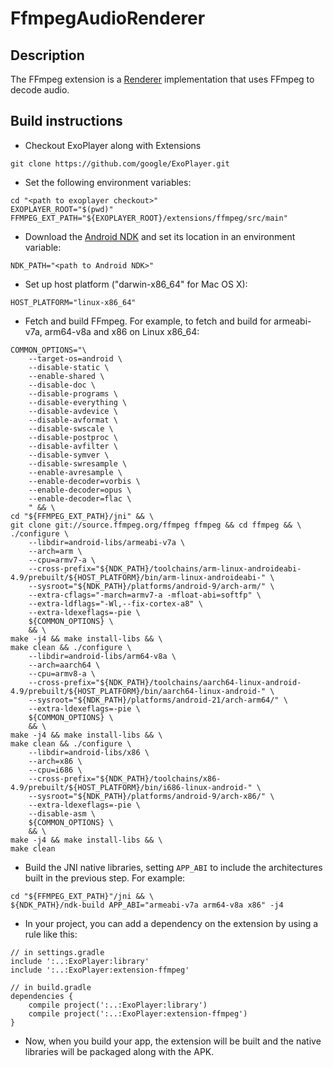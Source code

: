 # FfmpegAudioRenderer #

## Description ##

The FFmpeg extension is a [Renderer][] implementation that uses FFmpeg to decode
audio.

[Renderer]: https://google.github.io/ExoPlayer/doc/reference/com/google/android/exoplayer2/Renderer.html

## Build instructions ##

* Checkout ExoPlayer along with Extensions

```
git clone https://github.com/google/ExoPlayer.git
```

* Set the following environment variables:

```
cd "<path to exoplayer checkout>"
EXOPLAYER_ROOT="$(pwd)"
FFMPEG_EXT_PATH="${EXOPLAYER_ROOT}/extensions/ffmpeg/src/main"
```

* Download the [Android NDK][] and set its location in an environment variable:

[Android NDK]: https://developer.android.com/tools/sdk/ndk/index.html

```
NDK_PATH="<path to Android NDK>"
```

* Set up host platform ("darwin-x86_64" for Mac OS X):

```
HOST_PLATFORM="linux-x86_64"
```

* Fetch and build FFmpeg. For example, to fetch and build for armeabi-v7a,
  arm64-v8a and x86 on Linux x86_64:

```
COMMON_OPTIONS="\
    --target-os=android \
    --disable-static \
    --enable-shared \
    --disable-doc \
    --disable-programs \
    --disable-everything \
    --disable-avdevice \
    --disable-avformat \
    --disable-swscale \
    --disable-postproc \
    --disable-avfilter \
    --disable-symver \
    --disable-swresample \
    --enable-avresample \
    --enable-decoder=vorbis \
    --enable-decoder=opus \
    --enable-decoder=flac \
    " && \
cd "${FFMPEG_EXT_PATH}/jni" && \
git clone git://source.ffmpeg.org/ffmpeg ffmpeg && cd ffmpeg && \
./configure \
    --libdir=android-libs/armeabi-v7a \
    --arch=arm \
    --cpu=armv7-a \
    --cross-prefix="${NDK_PATH}/toolchains/arm-linux-androideabi-4.9/prebuilt/${HOST_PLATFORM}/bin/arm-linux-androideabi-" \
    --sysroot="${NDK_PATH}/platforms/android-9/arch-arm/" \
    --extra-cflags="-march=armv7-a -mfloat-abi=softfp" \
    --extra-ldflags="-Wl,--fix-cortex-a8" \
    --extra-ldexeflags=-pie \
    ${COMMON_OPTIONS} \
    && \
make -j4 && make install-libs && \
make clean && ./configure \
    --libdir=android-libs/arm64-v8a \
    --arch=aarch64 \
    --cpu=armv8-a \
    --cross-prefix="${NDK_PATH}/toolchains/aarch64-linux-android-4.9/prebuilt/${HOST_PLATFORM}/bin/aarch64-linux-android-" \
    --sysroot="${NDK_PATH}/platforms/android-21/arch-arm64/" \
    --extra-ldexeflags=-pie \
    ${COMMON_OPTIONS} \
    && \
make -j4 && make install-libs && \
make clean && ./configure \
    --libdir=android-libs/x86 \
    --arch=x86 \
    --cpu=i686 \
    --cross-prefix="${NDK_PATH}/toolchains/x86-4.9/prebuilt/${HOST_PLATFORM}/bin/i686-linux-android-" \
    --sysroot="${NDK_PATH}/platforms/android-9/arch-x86/" \
    --extra-ldexeflags=-pie \
    --disable-asm \
    ${COMMON_OPTIONS} \
    && \
make -j4 && make install-libs && \
make clean
```

* Build the JNI native libraries, setting `APP_ABI` to include the architectures
  built in the previous step. For example:

```
cd "${FFMPEG_EXT_PATH}"/jni && \
${NDK_PATH}/ndk-build APP_ABI="armeabi-v7a arm64-v8a x86" -j4
```

* In your project, you can add a dependency on the extension by using a rule
  like this:

```
// in settings.gradle
include ':..:ExoPlayer:library'
include ':..:ExoPlayer:extension-ffmpeg'

// in build.gradle
dependencies {
    compile project(':..:ExoPlayer:library')
    compile project(':..:ExoPlayer:extension-ffmpeg')
}
```

* Now, when you build your app, the extension will be built and the native
  libraries will be packaged along with the APK.
